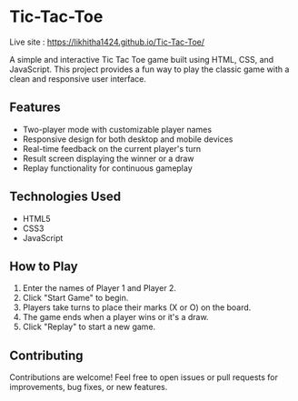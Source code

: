 # Tic-Tac-Toe

Live site : https://likhitha1424.github.io/Tic-Tac-Toe/

A simple and interactive Tic Tac Toe game built using HTML, CSS, and JavaScript. This project provides a fun way to play the classic game with a clean and responsive user interface.

## Features

- Two-player mode with customizable player names
- Responsive design for both desktop and mobile devices
- Real-time feedback on the current player's turn
- Result screen displaying the winner or a draw
- Replay functionality for continuous gameplay

## Technologies Used

- HTML5
- CSS3
- JavaScript

## How to Play

1. Enter the names of Player 1 and Player 2.
2. Click "Start Game" to begin.
3. Players take turns to place their marks (X or O) on the board.
4. The game ends when a player wins or it's a draw.
5. Click "Replay" to start a new game.

## Contributing

Contributions are welcome! Feel free to open issues or pull requests for improvements, bug fixes, or new features.

